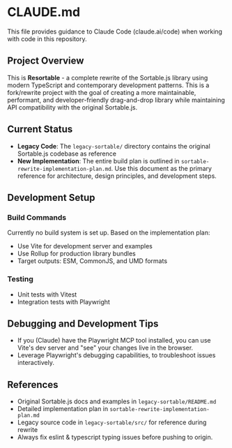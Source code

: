 # CLAUDE.md

This file provides guidance to Claude Code (claude.ai/code) when working with code in this repository.

## Project Overview

This is **Resortable** - a complete rewrite of the Sortable.js library using modern TypeScript and contemporary
development patterns. This is a fork/rewrite project with the goal of creating a more maintainable, performant, and
developer-friendly drag-and-drop library while maintaining API compatibility with the original Sortable.js.

## Current Status

- **Legacy Code**: The `legacy-sortable/` directory contains the original Sortable.js codebase as reference
- **New Implementation**: The entire build plan is outlined in `sortable-rewrite-implementation-plan.md`. Use this
  document as the primary reference for architecture, design principles, and development steps.

## Development Setup

### Build Commands

Currently no build system is set up. Based on the implementation plan:

- Use Vite for development server and examples
- Use Rollup for production library bundles
- Target outputs: ESM, CommonJS, and UMD formats

### Testing

- Unit tests with Vitest
- Integration tests with Playwright

## Debugging and Development Tips

- If you (Claude) have the Playwright MCP tool installed, you can use Vite's dev server and "see" your changes live in the browser.
- Leverage Playwright's debugging capabilities, to troubleshoot issues interactively.

## References

- Original Sortable.js docs and examples in `legacy-sortable/README.md`
- Detailed implementation plan in `sortable-rewrite-implementation-plan.md`
- Legacy source code in `legacy-sortable/src/` for reference during rewrite
- Always fix eslint & typescript typing issues before pushing to origin.